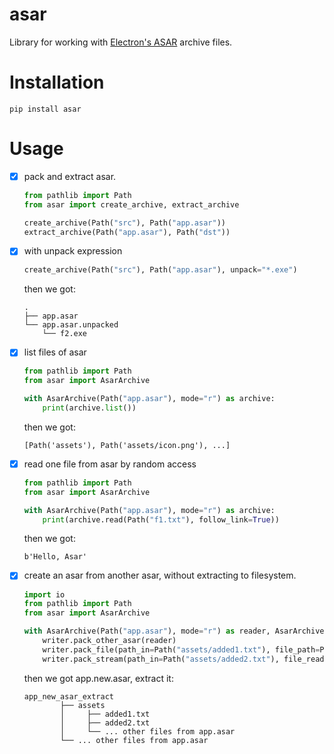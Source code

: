 # asar

Library for working with [Electron's ASAR](https://github.com/electron/asar) archive files.

# Installation

```
pip install asar
```

# Usage

- [X] pack and extract asar.
  ```python
  from pathlib import Path
  from asar import create_archive, extract_archive
  
  create_archive(Path("src"), Path("app.asar"))
  extract_archive(Path("app.asar"), Path("dst"))
  ```
- [X] with unpack expression
  ```python
  create_archive(Path("src"), Path("app.asar"), unpack="*.exe")
  ```
  then we got:
  ```
  .
  ├── app.asar
  └── app.asar.unpacked
      └── f2.exe
  ```
- [X] list files of asar
  ```python
  from pathlib import Path
  from asar import AsarArchive
  
  with AsarArchive(Path("app.asar"), mode="r") as archive:
      print(archive.list())
  ```
  then we got:
  ```
  [Path('assets'), Path('assets/icon.png'), ...]
  ```
- [X] read one file from asar by random access
  ```python
  from pathlib import Path
  from asar import AsarArchive
  
  with AsarArchive(Path("app.asar"), mode="r") as archive:
      print(archive.read(Path("f1.txt"), follow_link=True))
  ```
  then we got:
  ```
  b'Hello, Asar'
  ```
- [X] create an asar from another asar, without extracting to filesystem.
  ```python
  import io 
  from pathlib import Path
  from asar import AsarArchive
  
  with AsarArchive(Path("app.asar"), mode="r") as reader, AsarArchive(Path("app.new.asar"), "w") as writer:
      writer.pack_other_asar(reader)
      writer.pack_file(path_in=Path("assets/added1.txt"), file_path=Path("added.txt"))
      writer.pack_stream(path_in=Path("assets/added2.txt"), file_reader=io.BytesIO(b"some text"))
  ```
  then we got app.new.asar, extract it:
  ```
  app_new_asar_extract
          ├── assets
          │     ├── added1.txt
          │     ├── added2.txt
          │     └── ... other files from app.asar 
          └── ... other files from app.asar
  ```